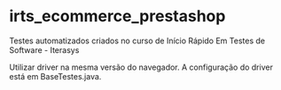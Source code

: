 # irts_ecommerce_prestashop
Testes automatizados criados no curso de Início Rápido Em Testes de Software - Iterasys

Utilizar driver na mesma versão do navegador. A configuração do driver está em BaseTestes.java.
